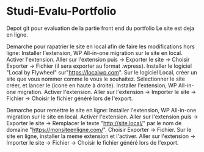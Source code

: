 # Studi-Evalu-Portfolio

Depot git pour evaluation de la partie front end du portfolio
Le site est deja en ligne.

Demarche pour rapatrier le site en local afin de faire les modifications hors ligne:
Installer l'extension, WP All-in-one migration sur le site en local.
Activer l'extension.
Aller sur l'extension puis -> Exporter le site -> Choisir Exporter -> Fichier (il sera exporter au format .wpress).
Installer le logiciel "Local by Flywheel" sur"https://localwp.com".
Sur le logiciel Local, créer un site que vous nommer comme le vous le souhaitez.
Sélectionner le site créer, et lancer le (icone en haute à droite).
Installer l'extension, WP All-in-one migration.
Activer l'extension.
Aller sur l'extension -> Importer le site -> Fichier -> Choisir le fichier généré lors de l'export.

Demarche pour remettre le site en ligne:
Installer l'extension, WP All-in-one migration sur le site en local.
Activer l'extension.
Aller sur l'extension puis -> Exporter le site -> Remplacer le texte "http://site.local/" par le nom de domaine "https://monsiteenligne.com/".
Choisir Exporter -> Fichier.
Sur le site en ligne, installer la meme extension et l'activer.
Aller sur l'extension -> Importer le site -> Fichier -> Choisir le fichier généré lors de l'export.
